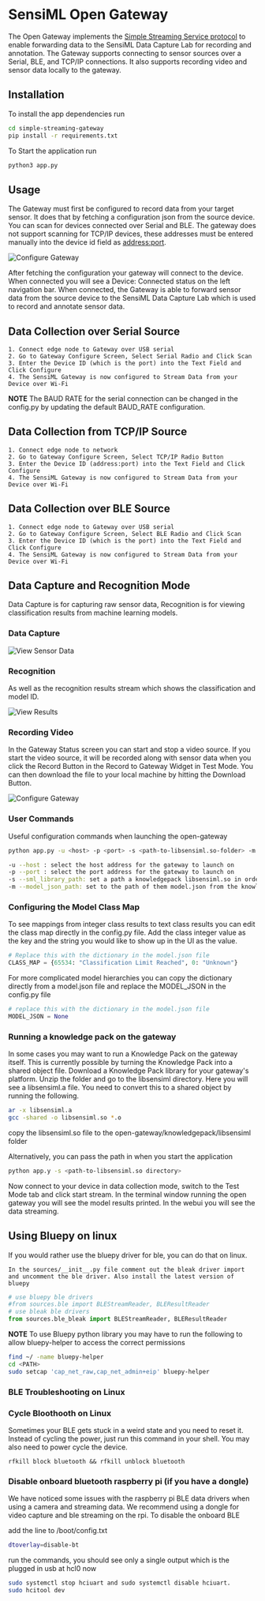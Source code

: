 # SensiML Open Gateway

The Open Gateway implements the [Simple Streaming Service protocol](https://sensiml.com/documentation/simple-streaming-specification/introduction.html) to enable forwarding data to the SensiML Data Capture Lab for recording and annotation. The Gateway supports connecting to sensor sources over a Serial, BLE, and TCP/IP connections. It also supports recording video and sensor data locally to the gateway.

## Installation

To install the app dependencies run

```bash
cd simple-streaming-gateway
pip install -r requirements.txt
```

To Start the application run

```bash
python3 app.py
```

## Usage

The Gateway must first be configured to record data from your target sensor. It does that by fetching a configuration json from the source device. You can scan for devices connected over Serial and BLE. The gateway does not support scanning for TCP/IP devices, these addresses must be entered manually into the device id field as <address:port>.

![Configure Gateway](img/configure.png)

After fetching the configuration your gateway will connect to the device. When connected you will see a Device: Connected status on the left navigation bar. When connected, the Gateway is able to forward sensor data from the source device to the SensiML Data Capture Lab which is used to record and annotate sensor data.

## Data Collection over Serial Source

    1. Connect edge node to Gateway over USB serial
    2. Go to Gateway Configure Screen, Select Serial Radio and Click Scan
    3. Enter the Device ID (which is the port) into the Text Field and Click Configure
    4. The SensiML Gateway is now configured to Stream Data from your Device over Wi-Fi

**NOTE** The BAUD RATE for the serial connection can be changed in the config.py by updating the default BAUD_RATE configuration.

## Data Collection from TCP/IP Source

    1. Connect edge node to network
    2. Go to Gateway Configure Screen, Select TCP/IP Radio Button
    3. Enter the Device ID (address:port) into the Text Field and Click Configure
    4. The SensiML Gateway is now configured to Stream Data from your Device over Wi-Fi

## Data Collection over BLE Source

    1. Connect edge node to Gateway over USB serial
    2. Go to Gateway Configure Screen, Select BLE Radio and Click Scan
    3. Enter the Device ID (which is the port) into the Text Field and Click Configure
    4. The SensiML Gateway is now configured to Stream Data from your Device over Wi-Fi

## Data Capture and Recognition Mode

Data Capture is for capturing raw sensor data, Recognition is for viewing classification results from machine learning models.

### Data Capture

![View Sensor Data](img/stream.png)

### Recognition

As well as the recognition results stream which shows the classification and model ID.

![View Results](img/results.png)

### Recording Video

In the Gateway Status screen you can start and stop a video source. If you start the video source, it will be recorded along with sensor data when you click the Record Button in the Record to Gateway Widget in Test Mode. You can then download the file to your local machine by hitting the Download Button.

![Configure Gateway](img/status.png)

### User Commands

Useful configuration commands when launching the open-gateway

```bash
python app.py -u <host> -p <port> -s <path-to-libsensiml.so-folder> -m <path-to-model-json-file>

-u --host : select the host address for the gateway to launch on
-p --port : select the port address for the gateway to launch on
-s --sml_library_path: set a path a knowledgepack libsensiml.so in order to run the model against the live streaming gateway data
-m --model_json_path: set to the path of them model.json from the knowledgepack and this will use the classmap described in the model json file 
```

### Configuring the Model Class Map

To see mappings from integer class results to text class results you can edit the class map directly in the config.py file. Add the class integer value as the key and the string you would like to show up in the UI as the value.

```python
# Replace this with the dictionary in the model.json file
CLASS_MAP = {65534: "Classification Limit Reached", 0: "Unknown"}
```

For more complicated model hierarchies you can copy the dictionary directly from a model.json file and replace the MODEL_JSON in the config.py file

```python
# replace this with the dictionary in the model.json file
MODEL_JSON = None
```


### Running a knowledge pack on the gateway

In some cases you may want to run a Knowledge Pack on the gateway itself. This is currently possible by turning the Knowledge Pack into a shared object file. Download a Knowledge Pack library for your gateway's platform. Unzip the folder and go to the libsensiml directory. Here you will see a libsensiml.a file. You need to convert this to a shared object by running the following.

```bash
ar -x libsensiml.a
gcc -shared -o libsensiml.so *.o
```

copy the libsensiml.so file to the open-gateway/knowledgepack/libsensiml folder

Alternatively, you can pass the path in when you start the application

```bash
python app.y -s <path-to-libsensiml.so directory>
```

Now connect to your device in data collection mode, switch to the Test Mode tab and click start stream. In the terminal window running the open gateway you will see the model results printed. In the webui you will see the data streaming.

## Using Bluepy on linux

If you would rather use the bluepy driver for ble, you can do that on linux.

```raw
In the sources/__init__.py file comment out the bleak driver import and uncomment the ble driver. Also install the latest version of bluepy
```

```python
# use bluepy ble drivers
#from sources.ble import BLEStreamReader, BLEResultReader
# use bleak ble drivers
from sources.ble_bleak import BLEStreamReader, BLEResultReader
```

**NOTE** To use Bluepy python library you may have to run the following to allow bluepy-helper to access the correct permissions

```bash
find ~/ -name bluepy-helper
cd <PATH>
sudo setcap 'cap_net_raw,cap_net_admin+eip' bluepy-helper
```

### BLE Troubleshooting on Linux

### Cycle Bloothooth on Linux

Sometimes your BLE gets stuck in a weird state and you need to reset it. Instead of cycling the power, just run this command in your shell. You may also need to power cycle the device.

```base
rfkill block bluetooth && rfkill unblock bluetooth
```

### Disable onboard bluetooth raspberry pi (if you have a dongle)

We have noticed some issues with the raspberry pi BLE data drivers when using a camera and streaming data. We recommend using a dongle for video capture and ble streaming on the rpi. To disable the onboard BLE

add the line to /boot/config.txt

```bash
dtoverlay=disable-bt
```

run the commands, you should see only a single output which is the plugged in usb at hcl0 now

```bash
sudo systemctl stop hciuart and sudo systemctl disable hciuart.
sudo hcitool dev
```
